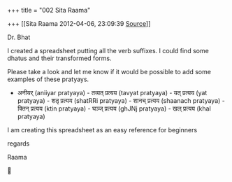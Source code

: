 +++
title = "002 Sita Raama"

+++
[[Sita Raama	2012-04-06, 23:09:39 [Source](https://groups.google.com/g/samskrita/c/wapmOQK4j0g)]]



Dr. Bhat

I created a spreadsheet putting all the verb suffixes. I could find some dhatus and their transformed forms.

Please take a look and let me know if it would be possible to add some examples of these pratyays.

-   अनीयर् (aniiyar pratyaya) -   तव्यत् प्रत्यय (tavyat pratyaya) -   यत् प्रत्यय (yat pratyaya) -   शतृ प्रत्यय (shatRRi pratyaya) -   शानच् प्रत्यय (shaanach pratyaya) -   क्तिन् प्रत्यय (ktin pratyaya) -   घञ्ज् प्रत्यय (ghJNj pratyaya) -   खल् प्रत्यय (khal pratyaya)

I am creating this spreadsheet as an easy reference for beginners

regards

Raama



